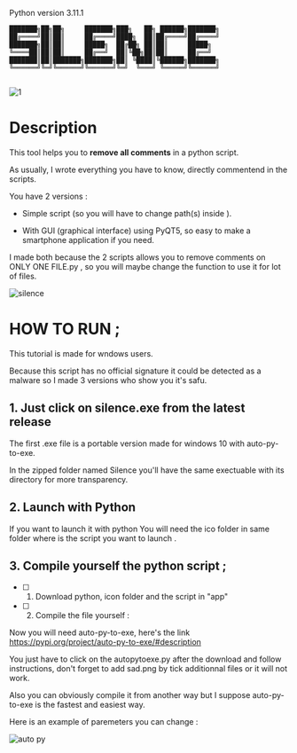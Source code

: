 Python version 3.11.1

```
███████╗██╗██╗     ███████╗███╗   ██╗ ██████╗███████╗
██╔════╝██║██║     ██╔════╝████╗  ██║██╔════╝██╔════╝
███████╗██║██║     █████╗  ██╔██╗ ██║██║     █████╗  
╚════██║██║██║     ██╔══╝  ██║╚██╗██║██║     ██╔══╝  
███████║██║███████╗███████╗██║ ╚████║╚██████╗███████╗
╚══════╝╚═╝╚══════╝╚══════╝╚═╝  ╚═══╝ ╚═════╝╚══════╝
                                                     
```

![1](https://user-images.githubusercontent.com/92639080/215332111-185484c9-db0c-413e-aa73-390dd9bca1f9.jpg)


# Description

This tool helps you to **remove all comments** in a python script.

As usually, I wrote everything you have to know, directly commentend in the scripts.

You have 2 versions :

* Simple script (so you will have to change path(s) inside ).

* With GUI (graphical interface) using PyQT5, so easy to make a smartphone application if you need.


I made both because the 2 scripts allows you to remove comments on ONLY ONE FILE.py , so you will maybe change the function to use it for lot of files.

![silence](https://user-images.githubusercontent.com/92639080/215332222-3cbc2338-0307-4f4e-9338-43d97619ef23.jpg)



# HOW TO RUN ;

This tutorial is made for wndows users.

Because this script has no official signature it could be detected as a malware so I made 3 versions who show you it's safu.


## 1. Just click on silence.exe from the latest release

The first .exe file is a portable version made for windows 10 with auto-py-to-exe.

In the zipped folder named Silence you'll have the same exectuable with its directory for more transparency.

## 2. Launch with Python

If you want to launch it with python You will need the ico folder in same folder where is the script you want to launch .


## 3. Compile yourself the python script ;

- [ ] 1. Download python, icon folder and the script in "app"

- [ ] 2. Compile the file yourself :

Now you will need auto-py-to-exe, here's the link https://pypi.org/project/auto-py-to-exe/#description

You just have to click on the autopytoexe.py after the download and follow instructions, don't forget to add sad.png by tick additionnal files or it will not work.

Also you can obviously compile it from another way but I suppose auto-py-to-exe is the fastest and easiest way.

Here is an example of paremeters you can change :

![auto py](https://user-images.githubusercontent.com/92639080/215331495-60d5ec54-6e7c-482c-8cf4-40b4fce34372.jpg)


